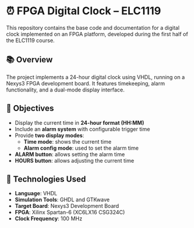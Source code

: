 # ⏰ FPGA Digital Clock – ELC1119

This repository contains the base code and documentation for a digital clock implemented on an FPGA platform, developed during the first half of the ELC1119 course.

## 📚 Overview

The project implements a 24-hour digital clock using VHDL, running on a Nexys3 FPGA development board. It features timekeeping, alarm functionality, and a dual-mode display interface.

## 🎯 Objectives

- Display the current time in **24-hour format (HH:MM)**
- Include an **alarm system** with configurable trigger time
- Provide **two display modes**:
  - **Time mode**: shows the current time
  - **Alarm config mode**: used to set the alarm time
- **ALARM button**: allows setting the alarm time
- **HOURS button**: allows adjusting the current time

## 🔧 Technologies Used

- **Language**: VHDL
- **Simulation Tools**: GHDL and GTKwave
- **Target Board**: Nexys3 Development Board
- **FPGA**: Xilinx Spartan-6 (XC6LX16 CSG324C)
- **Clock Frequency**: 100 MHz

  

